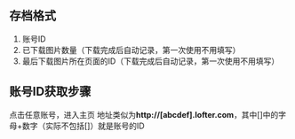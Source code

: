 ## 存档格式

1. 账号ID
2. 已下载图片数量（下载完成后自动记录，第一次使用不用填写）
3. 最后下载图片所在页面的ID（下载完成后自动记录，第一次使用不用填写）

## 账号ID获取步骤

点击任意账号，进入主页 地址类似为**http://[abcdef].lofter.com**，其中[]中的字母+数字（实际不包括[]）就是账号的ID
